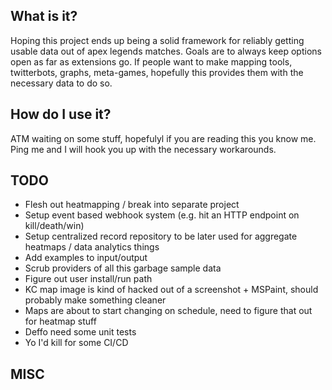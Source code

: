 ## What is it?
Hoping this project ends up being a solid framework for reliably getting usable data out of apex legends matches. Goals are to always keep options open as far as extensions go. If people want to make mapping tools, twitterbots, graphs, meta-games, hopefully this provides them with the necessary data to do so.
## How do I use it?
ATM waiting on some stuff, hopefulyl if you are reading this you know me. Ping me and I will hook you up with the necessary workarounds.
## TODO
- Flesh out heatmapping / break into separate project
- Setup event based webhook system (e.g. hit an HTTP endpoint on kill/death/win)
- Setup centralized record repository to be later used for aggregate heatmaps / data analytics things
- Add examples to input/output
- Scrub providers of all this garbage sample data
- Figure out user install/run path
- KC map image is kind of hacked out of a screenshot + MSPaint, should probably make something cleaner
- Maps are about to start changing on schedule, need to figure that out for heatmap stuff
- Deffo need some unit tests
- Yo I'd kill for some CI/CD


## MISC
